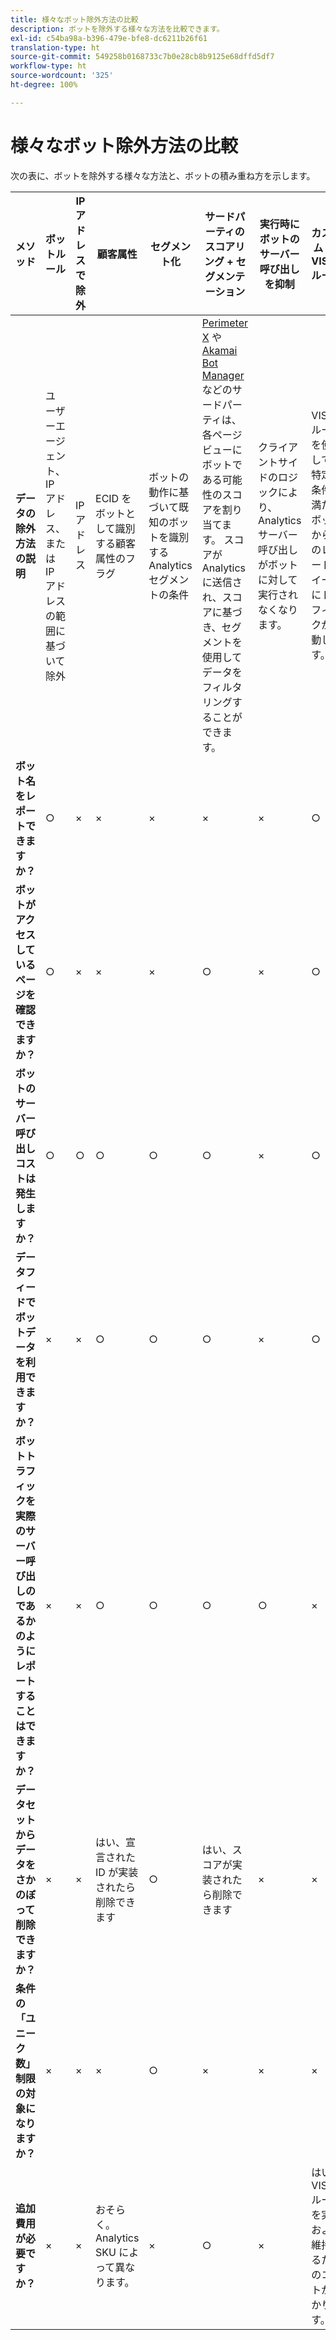 ```yaml
---
title: 様々なボット除外方法の比較
description: ボットを除外する様々な方法を比較できます。
exl-id: c54ba98a-b396-479e-bfe8-dc6211b26f61
translation-type: ht
source-git-commit: 549258b0168733c7b0e28cb8b9125e68dffd5df7
workflow-type: ht
source-wordcount: '325'
ht-degree: 100%

---
```


# 様々なボット除外方法の比較

次の表に、ボットを除外する様々な方法と、ボットの積み重ね方を示します。

| メソッド | ボットルール | IP アドレスで除外 | 顧客属性 | セグメント化 | サードパーティのスコアリング + セグメンテーション | 実行時にボットのサーバー呼び出しを抑制 | カスタム DB VISTA ルール |
| --- | --- | --- | --- | --- | --- | --- | --- |
| **データの除外方法の説明** | ユーザーエージェント、IP アドレス、または IP アドレスの範囲に基づいて除外 | IP アドレス | ECID をボットとして識別する顧客属性のフラグ | ボットの動作に基づいて既知のボットを識別する Analytics セグメントの条件 | [Perimeter X](https://www.perimeterx.com) や [Akamai Bot Manager](https://www.akamai.com/jp/ja/products/security/bot-manager.jsp) などのサードパーティは、各ページビューにボットである可能性のスコアを割り当てます。 スコアが Analytics に送信され、スコアに基づき、セグメントを使用してデータをフィルタリングすることができます。 | クライアントサイドのロジックにより、Analytics サーバー呼び出しがボットに対して実行されなくなります。 | VISTA ルールを使用して、特定の条件を満たすボットから別のレポートスイートにトラフィックが移動します。 |
| **ボット名をレポートできますか？** | ○ | × | × | × | × | × | ○ |
| **ボットがアクセスしているページを確認できますか？** | ○ | × | × | × | ○ | × | ○ |
| &#x200B;**ボットのサーバー呼び出しコストは発生しますか？** | ○ | ○ | ○ | ○ | ○ | × | ○ |
| **データフィードでボットデータを利用できますか？** | × | × | ○ | ○ | ○ | × | ○ |
| **ボットトラフィックを実際のサーバー呼び出しのであるかのようにレポートすることはできますか？** | × | × | ○ | ○ | ○ | ○ | × |
| **データセットからデータをさかのぼって削除できますか？** | × | × | はい、宣言された ID が実装されたら削除できます | ○ | はい、スコアが実装されたら削除できます | × | × |
| **条件の「ユニーク数」制限の対象になりますか？** | × | × | × | ○ | × | × | × |
| **追加費用が必要ですか？** | × | × | おそらく。Analytics SKU によって異なります。 | × | ○ | × | はい。VISTA ルールを実装および維持するためのコストがかかります。 |
